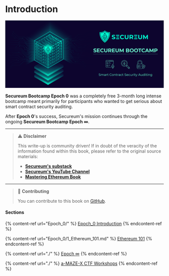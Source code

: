 # Introduction

![Secureum Bootcamp](img/secureum-banner.png)

**Secureum Bootcamp Epoch 0** was a completely free 3-month long intense bootcamp meant primarily for participants who wanted to get serious about smart contract security auditing.

After **Epoch 0**'s success, Secureum's mission continues through the ongoing **Secureum Bootcamp Epoch ∞**.

***

> ⚠️ **Disclaimer**
>
> This write-up is community driven! If in doubt of the veracity of the information found within this book, please refer to the original source materials:
>
> * [**Secureum's substack**](https://secureum.substack.com/)
> * [**Secureum's YouTube Channel**](https://www.youtube.com/@SecureumVideos)
> * [**Mastering Ethereum Book**](https://github.com/ethereumbook/ethereumbook)

***

> 📖 **Contributing**
>
> You can contribute to this book on [GitHub](https://github.com/luksgrin/secureum\_book).

#### Sections

{% content-ref url="Epoch_0/" %}
[Epoch\_0 Introduction](Epoch\_0/)
{% endcontent-ref %}

{% content-ref url="Epoch_0/1_Ethereum_101.md" %}
[Ethereum 101](Epoch\_0/1\_Ethereum\_101.md)
{% endcontent-ref %}

{% content-ref url="./" %}
[Epoch ∞](./)
{% endcontent-ref %}

{% content-ref url="./" %}
[a-MAZE-X CTF Workshops](./)
{% endcontent-ref %}
